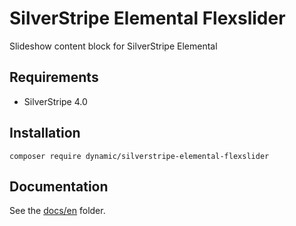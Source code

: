 # SilverStripe Elemental Flexslider

Slideshow content block for SilverStripe Elemental

## Requirements

- SilverStripe 4.0

## Installation

`composer require dynamic/silverstripe-elemental-flexslider`

## Documentation

See the [docs/en](docs/en/index.md) folder.
